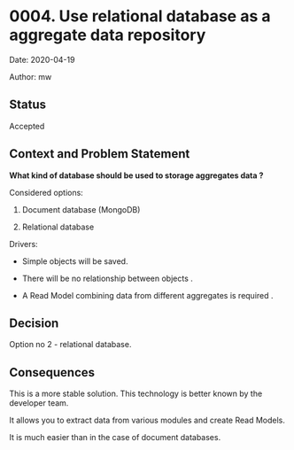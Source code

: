 <!--
*************Metryka**Nie*Modyfikowac**************
wfl-adr-title:Use relational database as a aggregate data repository
wfl-adr-date:2020-05-02
wfl-adr-author:mw
***************************************************
-->
# 0004. Use relational database as a aggregate data repository


Date: 2020-04-19

Author: mw

## Status

Accepted

## Context and Problem Statement

**What kind of database should be used to storage aggregates data ?**

Considered options:

1. Document database (MongoDB)

2. Relational database

Drivers:
* Simple objects will be saved. 

* There will be no relationship between objects .

* A Read Model combining data from different aggregates is required . 

## Decision
Option no 2 - relational database. 

## Consequences

This is a more stable solution. This technology is better known by the developer team.

It allows you to extract data from various modules and create Read Models. 

It is much easier than in the case of document databases.

